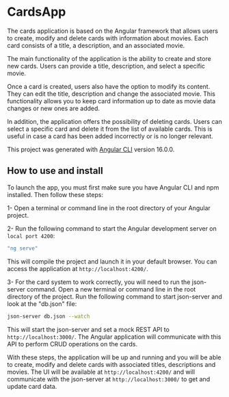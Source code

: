 
# CardsApp

The cards application is based on the Angular framework that allows users to create, modify and delete cards with information about movies. Each card consists of a title, a description, and an associated movie.

The main functionality of the application is the ability to create and store new cards. Users can provide a title, description, and select a specific movie.

Once a card is created, users also have the option to modify its content. They can edit the title, description and change the associated movie. This functionality allows you to keep card information up to date as movie data changes or new ones are added.

In addition, the application offers the possibility of deleting cards. Users can select a specific card and delete it from the list of available cards. This is useful in case a card has been added incorrectly or is no longer relevant.

This project was generated with [Angular CLI](https://github.com/angular/angular-cli) version 16.0.0.

## How to use and install

To launch the app, you must first make sure you have Angular CLI and npm installed. Then follow these steps:

 1- Open a terminal or command line in the root directory of your Angular project.

2- Run the following command to start the Angular development server on `local port 4200`:

```bash
"ng serve"
```

This will compile the project and launch it in your default browser. You can access the application at `http://localhost:4200/`.

3- For the card system to work correctly, you will need to run the json-server command. Open a new terminal or command line in the root directory of the project. Run the following command to start json-server and look at the "db.json" file:

```bash
json-server db.json --watch
```

This will start the json-server and set a mock REST API to `http://localhost:3000/`. The Angular application will communicate with this API to perform CRUD operations on the cards.

With these steps, the application will be up and running and you will be able to create, modify and delete cards with associated titles, descriptions and movies. The UI will be available at `http://localhost:4200/` and will communicate with the json-server at `http://localhost:3000/` to get and update card data.
